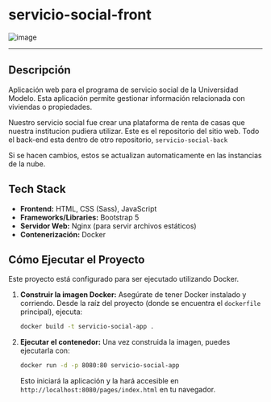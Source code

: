 # servicio-social-front
![image](https://github.com/user-attachments/assets/40308a31-9d9e-4a29-a493-a5ec303fa990)

---

## Descripción

Aplicación web para el programa de servicio social de la Universidad Modelo. Esta aplicación permite gestionar información relacionada con viviendas o propiedades.

Nuestro servicio social fue crear una plataforma de renta de casas que nuestra institucion pudiera utilizar. Este es el repositorio del sitio web. Todo el back-end esta dentro de otro repositorio, `servicio-social-back`

Si se hacen cambios, estos se actualizan automaticamente en las instancias de la nube.

## Tech Stack

-   **Frontend:** HTML, CSS (Sass), JavaScript
-   **Frameworks/Libraries:** Bootstrap 5
-   **Servidor Web:** Nginx (para servir archivos estáticos)
-   **Contenerización:** Docker


## Cómo Ejecutar el Proyecto

Este proyecto está configurado para ser ejecutado utilizando Docker.

1.  **Construir la imagen Docker:**
    Asegúrate de tener Docker instalado y corriendo. Desde la raíz del proyecto (donde se encuentra el `dockerfile` principal), ejecuta:
    ```bash
    docker build -t servicio-social-app .
    ```

2.  **Ejecutar el contenedor:**
    Una vez construida la imagen, puedes ejecutarla con:
    ```bash
    docker run -d -p 8080:80 servicio-social-app
    ```
    Esto iniciará la aplicación y la hará accesible en `http://localhost:8080/pages/index.html` en tu navegador.


